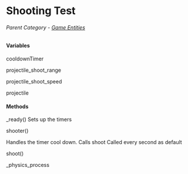 # Shooting Test
###### Parent Category - [Game Entities](Game_Entities.md)

#### Variables

cooldownTimer

projectile_shoot_range

projectile_shoot_speed

projectile

#### Methods

_ready()
Sets up the timers

shooter()

Handles the timer cool down. Calls shoot
Called every second as default

shoot()

_physics_process